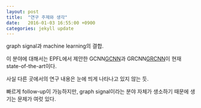 ```yaml
---
layout: post
title:  "연구 주제와 생각"
date:   2016-01-03 16:55:00 +0900
categories: jekyll update
---
```


graph signal과 machine learning의 결합.

이 분야에 대해서는 EPFL에서 제안한 GCNN[GCNN]과 GRCNN[GRCNN]이 현재 state-of-the-art이다. 

사실 다른 곳에서의 연구 내용은 눈에 띄게 나타나고 있지 않는 듯.

빠르게 follow-up이 가능하지만, graph signal이라는 분야 자체가 생소하기 때문에 생기는 문제가 여럿 있다.

[GCNN]: https://arxiv.org/abs/1606.09375
[GRCNN]: https://arxiv.org/abs/1612.07659
